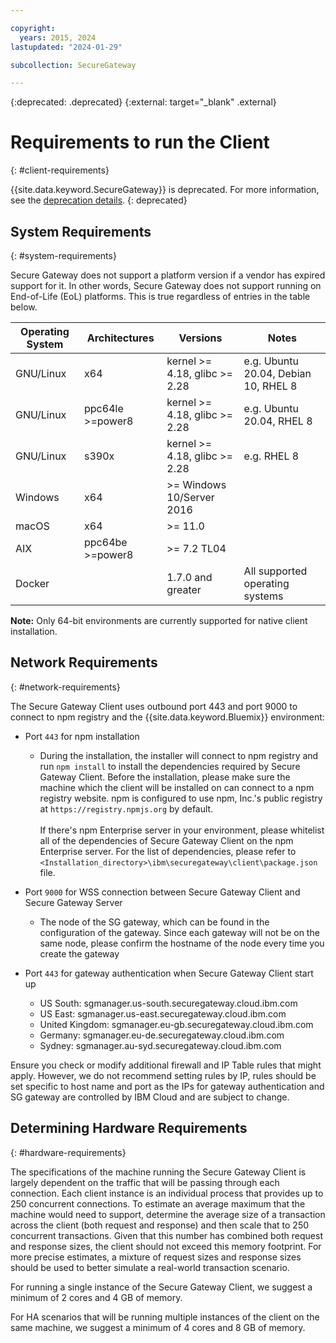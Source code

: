 ```yaml
---

copyright:
  years: 2015, 2024
lastupdated: "2024-01-29"

subcollection: SecureGateway

---
```

{:deprecated: .deprecated}
{:external: target="_blank" .external}

# Requirements to run the Client
{: #client-requirements}

{{site.data.keyword.SecureGateway}} is deprecated. For more information, see the [deprecation details](/docs/SecureGateway?topic=SecureGateway-dep-overview).
{: deprecated}

## System Requirements
{: #system-requirements}

Secure Gateway does not support a platform version if a vendor has expired support
for it. In other words, Secure Gateway does not support running on End-of-Life (EoL)
platforms. This is true regardless of entries in the table below.


| Operating System | Architectures    | Versions                          |  Notes                                |
| ---------------- | ---------------- | --------------------------------- |  ------------------------------------ |
| GNU/Linux        | x64              | kernel >= 4.18, glibc >= 2.28     | e.g. Ubuntu 20.04, Debian 10, RHEL 8 |
| GNU/Linux        | ppc64le >=power8 | kernel >= 4.18, glibc >= 2.28     | e.g. Ubuntu 20.04, RHEL 8            |
| GNU/Linux        | s390x            | kernel >= 4.18, glibc >= 2.28     | e.g. RHEL 8                          |
| Windows          | x64              | >= Windows 10/Server 2016         |                                      |
| macOS            | x64              | >= 11.0                           |                                      |
| AIX              | ppc64be >=power8 | >= 7.2 TL04                       |                                      |
| Docker           |                  | 1.7.0 and greater                 | All supported operating systems      |

<b>Note:</b> Only 64-bit environments are currently supported for native client installation.

## Network Requirements
{: #network-requirements}

The Secure Gateway Client uses outbound port 443 and port 9000 to connect to npm registry and the {{site.data.keyword.Bluemix}} environment:

- Port `443` for npm installation
  - During the installation, the installer will connect to npm registry and run `npm install` to install the dependencies required by Secure Gateway Client. Before the installation, please make sure the machine which the client will be installed on can connect to a npm registry website. npm is configured to use npm, Inc.'s public registry at `https://registry.npmjs.org` by default. <br><br>
If there's npm Enterprise server in your environment, please whitelist all of the dependencies of Secure Gateway Client on the npm Enterprise server. For the list of dependencies, please refer to `<Installation_directory>\ibm\securegateway\client\package.json` file.

- Port `9000` for WSS connection between Secure Gateway Client and Secure Gateway Server
  - The node of the SG gateway, which can be found in the configuration of the gateway. Since each gateway will not be on the same node, please confirm the hostname of the node every time you create the gateway

- Port `443` for gateway authentication when Secure Gateway Client start up
  - US South: sgmanager.us-south.securegateway.cloud.ibm.com
  - US East: sgmanager.us-east.securegateway.cloud.ibm.com
  - United Kingdom: sgmanager.eu-gb.securegateway.cloud.ibm.com
  - Germany: sgmanager.eu-de.securegateway.cloud.ibm.com
  - Sydney: sgmanager.au-syd.securegateway.cloud.ibm.com


Ensure you check or modify additional firewall and IP Table rules that might apply. However, we do not recommend setting rules by IP, rules should be set specific to host name and port as the IPs for gateway authentication and SG gateway are controlled by IBM Cloud and are subject to change.


## Determining Hardware Requirements
{: #hardware-requirements}

The specifications of the machine running the Secure Gateway Client is largely dependent on the traffic that will be passing through each connection.  Each client instance is an individual process that provides up to 250 concurrent connections.  To estimate an average maximum that the machine would need to support, determine the average size of a transaction across the client (both request and response) and then scale that to 250 concurrent transactions.  Given that this number has combined both request and response sizes, the client should not exceed this memory footprint.  For more precise estimates, a mixture of request sizes and response sizes should be used to better simulate a real-world transaction scenario.

For running a single instance of the Secure Gateway Client, we suggest a minimum of 2 cores and 4 GB of memory.

For HA scenarios that will be running multiple instances of the client on the same machine, we suggest a minimum of 4 cores and 8 GB of memory.
